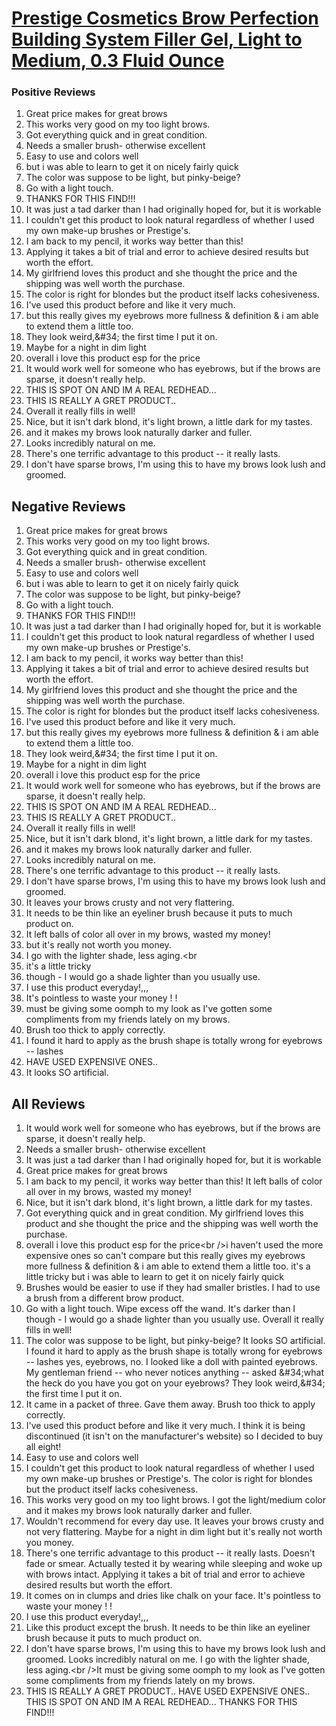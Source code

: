 # [Prestige Cosmetics Brow Perfection Building System Filler Gel, Light to Medium, 0.3 Fluid Ounce](https://products.checkmycream.com/products/Prestige-Cosmetics-Brow-Perfection-Building-System-Filler-Gel-Light-to-Medium-0.3-Fluid-Ounce.html)

### Positive Reviews

<ol>
      <li>Great price makes for great brows</li>
      <li>This works very good on my too light brows.  </li>
      <li>Got everything quick and in great condition.</li>
      <li>Needs a smaller brush- otherwise excellent</li>
      <li>Easy to use and colors well</li>
      <li>but i was able to learn to get it on nicely fairly quick</li>
      <li>The color was suppose to be light, but pinky-beige?  </li>
      <li>Go with a light touch.  </li>
      <li>THANKS FOR THIS FIND!!!</li>
      <li>It was just a tad darker than I had originally hoped for, but it is workable</li>
      <li>I couldn&#x27;t get this product to look natural regardless of whether I used my own make-up brushes or Prestige&#x27;s.  </li>
      <li>I am back to my pencil, it works way better than this!  </li>
      <li>Applying it takes a bit of trial and error to achieve desired results but worth the effort.</li>
      <li>My girlfriend loves this product and she thought the price and the shipping was well worth the purchase.</li>
      <li>The color is right for blondes but the product itself lacks cohesiveness.</li>
      <li>I&#x27;ve used this product before and like it very much.</li>
      <li>but this really gives my eyebrows more fullness &amp; definition &amp; i am able to extend them a little too.</li>
      <li>They look weird,&amp;#34; the first time I put it on.</li>
      <li>Maybe for a night in dim light</li>
      <li>overall i  love this product esp for the price</li>
      <li>It would work well for someone who has eyebrows, but if the brows are sparse, it doesn&#x27;t really help.</li>
      <li>THIS IS SPOT ON AND IM A REAL REDHEAD...</li>
      <li>THIS IS REALLY A GRET PRODUCT..</li>
      <li>Overall it really fills in well!</li>
      <li>Nice, but it isn&#x27;t dark blond, it&#x27;s light brown, a little dark for my tastes.</li>
      <li>and it makes my brows look naturally darker and fuller.</li>
      <li>Looks incredibly natural on me.</li>
      <li>There&#x27;s one terrific advantage to this product -- it really lasts.</li>
      <li>I don&#x27;t have sparse brows, I&#x27;m using this to have my brows look lush and groomed.</li>
</ol>


<h2>Negative Reviews</h2>
<ol>
<li> Great price makes for great brows</li>
<li> This works very good on my too light brows.  </li>
<li> Got everything quick and in great condition.</li>
<li> Needs a smaller brush- otherwise excellent</li>
<li> Easy to use and colors well</li>
<li> but i was able to learn to get it on nicely fairly quick</li>
<li> The color was suppose to be light, but pinky-beige?  </li>
<li> Go with a light touch.  </li>
<li> THANKS FOR THIS FIND!!!</li>
<li> It was just a tad darker than I had originally hoped for, but it is workable</li>
<li> I couldn&#x27;t get this product to look natural regardless of whether I used my own make-up brushes or Prestige&#x27;s.  </li>
<li> I am back to my pencil, it works way better than this!  </li>
<li> Applying it takes a bit of trial and error to achieve desired results but worth the effort.</li>
<li> My girlfriend loves this product and she thought the price and the shipping was well worth the purchase.</li>
<li> The color is right for blondes but the product itself lacks cohesiveness.</li>
<li> I&#x27;ve used this product before and like it very much.</li>
<li> but this really gives my eyebrows more fullness &amp; definition &amp; i am able to extend them a little too.</li>
<li> They look weird,&amp;#34; the first time I put it on.</li>
<li> Maybe for a night in dim light</li>
<li> overall i  love this product esp for the price</li>
<li> It would work well for someone who has eyebrows, but if the brows are sparse, it doesn&#x27;t really help.</li>
<li> THIS IS SPOT ON AND IM A REAL REDHEAD...</li>
<li> THIS IS REALLY A GRET PRODUCT..</li>
<li> Overall it really fills in well!</li>
<li> Nice, but it isn&#x27;t dark blond, it&#x27;s light brown, a little dark for my tastes.</li>
<li> and it makes my brows look naturally darker and fuller.</li>
<li> Looks incredibly natural on me.</li>
<li> There&#x27;s one terrific advantage to this product -- it really lasts.</li>
<li> I don&#x27;t have sparse brows, I&#x27;m using this to have my brows look lush and groomed.</li>
<li> It leaves your brows crusty and not very flattering.</li>
<li> It needs to be thin like an eyeliner brush because it puts to much product on.</li>
<li> It left balls of color all over in my brows, wasted my money!</li>
<li> but it&#x27;s really not worth you money.</li>
<li> I go with the lighter shade, less aging.&lt;br</li>
<li> it&#x27;s a little tricky</li>
<li> though - I would go a shade lighter than you usually use.  </li>
<li> I use this product everyday!,,,</li>
<li> It&#x27;s pointless to waste your money ! !</li>
<li> must be giving some oomph to my look as I&#x27;ve gotten some compliments from my friends lately on my brows.</li>
<li> Brush too thick to apply correctly.</li>
<li> I found it hard to apply as the brush shape is totally wrong for eyebrows -- lashes</li>
<li> HAVE USED EXPENSIVE ONES..</li>
<li> It looks SO artificial.  </li>
</ol>

<h2>All Reviews</h2>

<ol>
    <li> It would work well for someone who has eyebrows, but if the brows are sparse, it doesn&#x27;t really help.</li>
    <li> Needs a smaller brush- otherwise excellent</li>
    <li> It was just a tad darker than I had originally hoped for, but it is workable</li>
    <li> Great price makes for great brows</li>
    <li> I am back to my pencil, it works way better than this!  It left balls of color all over in my brows, wasted my money!</li>
    <li> Nice, but it isn&#x27;t dark blond, it&#x27;s light brown, a little dark for my tastes.</li>
    <li> Got everything quick and in great condition. My girlfriend loves this product and she thought the price and the shipping was well worth the purchase.</li>
    <li> overall i  love this product esp for the price&lt;br /&gt;i haven&#x27;t used the more expensive ones so can&#x27;t compare but this really gives my eyebrows more fullness &amp; definition &amp; i am able to extend them a little too. it&#x27;s a little tricky but i was able to learn to get it on nicely fairly quick</li>
    <li> Brushes would be easier to use if they had smaller bristles. I had to use a brush from a different brow product.</li>
    <li> Go with a light touch.  Wipe excess off the wand.  It&#x27;s darker than I though - I would go a shade lighter than you usually use.  Overall it really fills in well!</li>
    <li> The color was suppose to be light, but pinky-beige?  It looks SO artificial.  I found it hard to apply as the brush shape is totally wrong for eyebrows -- lashes yes, eyebrows, no.  I looked like a doll with painted eyebrows.  My gentleman friend -- who never notices anything -- asked &amp;#34;what the heck do you have you got on your eyebrows?  They look weird,&amp;#34; the first time I put it on.</li>
    <li> It came in a packet of three. Gave them away. Brush too thick to apply correctly.</li>
    <li> I&#x27;ve used this product before and like it very much. I think it is being discontinued (it isn&#x27;t on the manufacturer&#x27;s website) so I decided to buy all eight!</li>
    <li> Easy to use and colors well</li>
    <li> I couldn&#x27;t get this product to look natural regardless of whether I used my own make-up brushes or Prestige&#x27;s.  The color is right for blondes but the product itself lacks cohesiveness.</li>
    <li> This works very good on my too light brows.  I got the light/medium color and it makes my brows look naturally darker and fuller.</li>
    <li> Wouldn&#x27;t recommend for every day use. It leaves your brows crusty and not very flattering. Maybe for a night in dim light but it&#x27;s really not worth you money.</li>
    <li> There&#x27;s one terrific advantage to this product -- it really lasts. Doesn&#x27;t fade or smear. Actually tested it by wearing while sleeping and woke up with brows intact. Applying it takes a bit of trial and error to achieve desired results but worth the effort.</li>
    <li> It comes on in clumps and dries like chalk on your face. It&#x27;s pointless to waste your money ! !</li>
    <li> I use this product everyday!,,,</li>
    <li> Like this product except the brush. It needs to be thin like an eyeliner brush because it puts to much product on.</li>
    <li> I don&#x27;t have sparse brows, I&#x27;m using this to have my brows look lush and groomed. Looks incredibly natural on me. I go with the lighter shade, less aging.&lt;br /&gt;It must be giving some oomph to my look as I&#x27;ve gotten some compliments from my friends lately on my brows.</li>
    <li> THIS IS REALLY A GRET PRODUCT.. HAVE USED EXPENSIVE ONES.. THIS IS SPOT ON AND IM A REAL REDHEAD... THANKS FOR THIS FIND!!!</li>
</ol>




